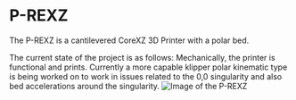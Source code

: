 # P-REXZ
The P-REXZ is a cantilevered CoreXZ 3D Printer with a polar bed. 

The current state of the project is as follows:
Mechanically, the printer is functional and prints. Currently a more capable klipper polar kinematic type is being worked on to work in issues related to the 0,0 singularity and also bed accelerations around the singularity.
![Image of the P-REXZ](https://github.com/Armchair-Engineering/P-REXZ/blob/main/Images/P-REXZ-V274.png)
